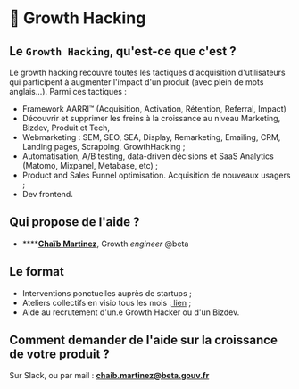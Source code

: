 # 🚀 Growth Hacking

## Le `Growth Hacking`, qu'est-ce que c'est ?

Le growth hacking recouvre toutes les tactiques d'acquisition d'utilisateurs qui participent à augmenter l'impact d'un produit \(avec plein de mots anglais...\). Parmi ces tactiques :

* Framework AARRI™ \(Acquisition, Activation, Rétention, Referral, Impact\)
* Découvrir et supprimer les freins à la croissance au niveau Marketing, Bizdev, Produit et Tech, 
* Webmarketing : SEM, SEO, SEA, Display, Remarketing, Emailing, CRM, Landing pages, Scrapping, GrowthHacking ;
* Automatisation, A/B testing, data-driven décisions et SaaS Analytics \(Matomo, Mixpanel, Metabase, etc\) ;
* Product and Sales Funnel optimisation. Acquisition de nouveaux usagers ;
* Dev frontend.

## Qui propose de l'aide ?

* \*\*\*\*[**Chaïb Martinez**](https://www.linkedin.com/in/chaibmartinez/?originalSubdomain=fr), Growth _engineer_ @beta

## Le format

* Interventions ponctuelles auprès de startups ;
* Ateliers collectifs en visio tous les mois :[ lien](https://doc.incubateur.net/startups/marketing/growth-hacking) ; 
* Aide au recrutement d'un.e Growth Hacker ou d'un Bizdev.  



## Comment demander de l'aide sur la croissance de votre produit ?

Sur Slack, ou par mail : **chaib.martinez@beta.gouv.fr**

